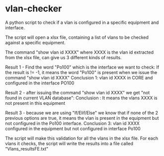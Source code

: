 # vlan-checker
A python script to check if a vlan is configured in a specific equipment and interface. 


The script will open a xlsx file, containing a list of vlans to be checked against a specific equipment.

The command "show vlan id XXXX" where XXXX is the vlan id extracted from the xlsx file, can give us 3 different kinds of results.

Result 1 - Find the word "Po100" which is the interface we want to check:
If the result is != -1, it means the word "Po100" is present when we issue the command "show vlan id XXXX"
Conclusion 1: vlan id XXXX in CORE and configured in the interface PO100

Result 2 - after issuing the command "show vlan id XXXX" we get "not found in current VLAN database":
Conclusion : It means the vlans XXXX is not present in this equipment

Result 3 - because we are using "If/Elif/Else" we know that if none of the 2 previous options are true, it means the vlan is present in the equipment but not configured in the Po100 interface.
Conclusion 3: vlan id XXXX configured in the equipment but not configured in interface Po100


The script will make this validation for all the vlans in the xlsx file.
For each vlans it checks, the script will write the results into a file called "Vlans_resultsFE.txt"
